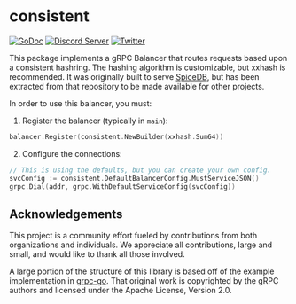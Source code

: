 # consistent

[![GoDoc](https://godoc.org/github.com/authzed/consistent?status.svg)](https://godoc.org/github.com/authzed/consistent)
[![Discord Server](https://img.shields.io/discord/844600078504951838?color=7289da&logo=discord "Discord Server")](https://authzed.com/discord)
[![Twitter](https://img.shields.io/badge/twitter-%40authzed-1D8EEE?logo=twitter "@authzed on Twitter")](https://twitter.com/authzed)

This package implements a gRPC Balancer that routes requests based upon a consistent hashring.
The hashing algorithm is customizable, but xxhash is recommended.
It was originally built to serve [SpiceDB](https://github.com/authzed/spicedb), but has been extracted from that repository to be made available for other projects.

In order to use this balancer, you must:

1. Register the balancer (typically in `main`):

```go
balancer.Register(consistent.NewBuilder(xxhash.Sum64))
```

2. Configure the connections:

```go
// This is using the defaults, but you can create your own config.
svcConfig := consistent.DefaultBalancerConfig.MustServiceJSON()
grpc.Dial(addr, grpc.WithDefaultServiceConfig(svcConfig))
```

## Acknowledgements

This project is a community effort fueled by contributions from both organizations and individuals.
We appreciate all contributions, large and small, and would like to thank all those involved.

A large portion of the structure of this library is based off of the example implementation in [grpc-go](https://github.com/grpc/grpc-go).
That original work is copyrighted by the gRPC authors and licensed under the Apache License, Version 2.0.
